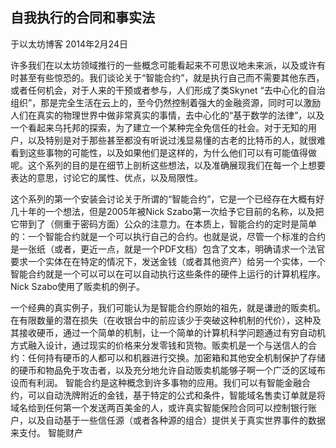 ## 自我执行的合同和事实法
于以太坊博客 2014年2月24日

许多我们在以太坊领域推行的一些概念可能看起来不可思议地未来派，以及或许有时甚至有些惊恐的。我们谈论关于“智能合约”，就是执行自己而不需要其他东西，或者任何机会，对于人来的干预或者参与，人们形成了类Skynet “去中心化的自治组织”，那是完全生活在云上的，至今仍然控制着强大的金融资源，同时可以激励人们在真实的物理世界中做非常真实的事情，去中心化的“基于数学的法律”，以及一个看起来乌托邦的探索，为了建立一个某种完全免信任的社会。对于无知的用户，以及特别是对于那些甚至都没有听说过浅显易懂的古老的比特币的人，就很难看到这些事物的可能性，以及如果他们是这样的，为什么他们可以有可能值得做呢。这个系列的目的是在细节上剖析这些想法，以及准确展现我们在每一个上想要表达的意思，讨论它的属性、优点，以及局限性。

这个系列的第一个安装会讨论关于所谓的“智能合约”，它是一个已经存在大概有好几十年的一个想法，但是2005年被Nick Szabo第一次给予它目前的名称，以及把它带到了（侧重于密码方面）公众的注意力。在本质上，智能合约的定时是简单的：一个智能合约就是一个可以执行自己的合约。也就是说，尽管一个标准的合约是一张纸（或者，更近一点，就是一个PDF文档）包含了文本，明确请求一个法官要求一个实体在在特定的情况下，发送金钱（或者其他资产）给另一个实体，一个智能合约就是一个可以可以在可以自动执行这些条件的硬件上运行的计算机程序。Nick Szabo使用了贩卖机的例子。

一个经典的真实例子，我们可能认为是智能合约原始的祖先，就是谦逊的贩卖机。在有限数量的潜在损失（在收银台中的前应该少于突破这种机制的代价），这种及其接收硬币，通过一个简单的机制，让一个简单的计算机科学问题通过有穷自动机方式融入设计，通过现实的价格来分发零钱和货物。贩卖机是一个与送信人的合约：任何持有硬币的人都可以和机器进行交换。加密箱和其他安全机制保护了存储的硬币和物品免于攻击者，以及充分地允许自动贩卖机能够子啊一个广泛的区域布设而有利润。
智能合约是这种概念到许多事物的应用。我们可以有智能金融合约，可以自动洗牌附近的金钱，基于特定的公式和条件，智能域名售卖订单就是将域名给到任何第一个发送两百美金的人，或许真实智能保险合同可以控制银行账户，以及自动基于一些信任源（或者各种源的组合）提供关于真实世界事件的数据来支付。
智能财产
